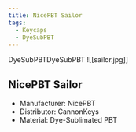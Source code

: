 ```yaml
---
title: NicePBT Sailor
tags:
  - Keycaps
  - DyeSubPBT
---
```

DyeSubPBTDyeSubPBT
![[sailor.jpg]]

## NicePBT Sailor

- Manufacturer: NicePBT
- Distributor: CannonKeys
- Material: Dye-Sublimated PBT